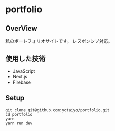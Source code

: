 # portfolio

## OverView
私のポートフォリオサイトです。
レスポンシブ対応。

## 使用した技術
- JavaScript
- Next.js
- Firebase

## Setup
```
git clone git@github.com:yotaiyo/portfolio.git
cd portfolio
yarn
yarn run dev
```
